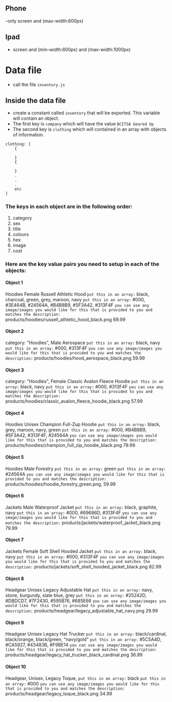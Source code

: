 ## Phone 
-only screen and (max-width:600px)

## Ipad
- screen and (min-width:600px) and (max-width:1000px)




















# Data file
- call the file `inventory.js`

## Inside the data file
- create a constant called `inventory` that will be exported. This variable will contain an object.
- The first key is `company` which will have the value `BCITSA Geared Up`
- The second key is `clothing` which will contained in an array with objects of information.


```
clothing: [
    {

    }
    {

    }
    .
    .
    .
    etc
]
```
### The keys in each object are in the following order:
1. category
2. sex
3. title
4. colours
5. hex
6. image
7. cost

### Here are the key value pairs you need to setup in each of the objects:

#### Object 1
Hoodies
Female
Russell Athletic Hood
`put this in an array:` black, charcoal, green, grey, maroon, navy
`put this in an array:` #000, #3E464B, #24564A, #B4B8B9, #5F3A42, #313F4F
`you can use any image/images you would like for this that is provided to you and matches the description:` products/hoodies/russell_athletic_hood_black.png
69.99

#### Object 2
category: "Hoodies",
Male
Aerospace
`put this in an array:` black, navy
`put this in an array:` #000, #313F4F
`you can use any image/images you would like for this that is provided to you and matches the description:` products/hoodies/hood_aerospace_black.png
59.99

#### Object 3
category: "Hoodies",
Female
Classic Avalon Fleece Hoodie
`put this in an array:` black, navy
`put this in an array:` #000, #313F4F
`you can use any image/images you would like for this that is provided to you and matches the description:` products/hoodies/classic_avalon_fleece_hoodie_black.png
57.99

#### Object 4
Hoodies
Unisex
Champion Full-Zup Hoodie
`put this in an array:` black, grey, maroon, navy, green
`put this in an array:` #000, #B4B8B9, #5F3A42, #313F4F, #24564A
`you can use any image/images you would like for this that is provided to you and matches the description:` products/hoodies/champion_full_zip_hoodie_black.png
79.99

#### Object 5
Hoodies
Male
Forestry
`put this in an array:` green
`put this in an array:` #24564A
`you can use any image/images you would like for this that is provided to you and matches the description:` products/hoodies/hoodie_forestry_green.png,
59.99

#### Object 6
Jackets
Male
Waterproof Jacket
`put this in an array:` black, graphite, navy
`put this in an array:` #000, #69686D, #313F4F
`you can use any image/images you would like for this that is provided to you and matches the description:` products/jackets/waterproof_jacket_black.png
79.99

#### Object 7
Jackets
Female
Soft Shell Hooded Jacket
`put this in an array:` black, navy
`put this in an array:` #000, #313F4F
`you can use any image/images you would like for this that is provided to you and matches the description:` products/jackets/soft_shell_hooded_jacket_black.png
82.99

#### Object 8
Headgear
Unisex
Legacy Adjustable Hat
`put this in an array:` navy, stone, burgundy, slate blue, grey
`put this in an array:` #25242D, #DBDCD7, #7F2430, #595B76, #685E66
`you can use any image/images you would like for this that is provided to you and matches the description:` products/headgear/legacy_adjustable_hat_navy.png
29.99

#### Object 9
Headgear
Unisex
Legacy Hat Trucker
`put this in an array:` black/cardinal, black/orange, black/green, "navy/gold"
`put this in an array:` #5C5A4D, #CA5927, #43483B, #F9BE14
`you can use any image/images you would like for this that is provided to you and matches the description:` products/headgear/legacy_hat_trucker_black_cardinal.png
36.99

#### Object 10
Headgear,
Unisex,
Legacy Toque,
`put this in an array:` black
`put this in an array:` #000
`you can use any image/images you would like for this that is provided to you and matches the description:` products/headgear/legacy_toque_black.png
34.99
